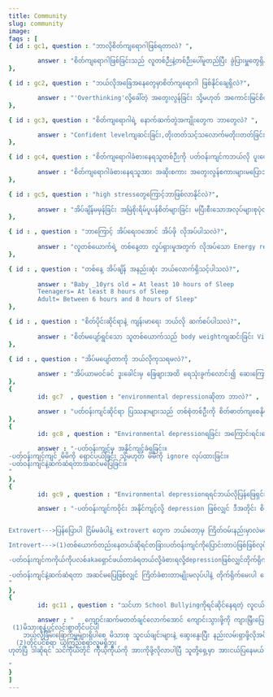 ```yaml
---
title: Community
slug: community
image:
faqs : [
{ id : gc1, question : "ဘာလိုစိတ်ကျရောဂါဖြစ်ရတာလဲ? ",

        answer : "စိတ်ကျရောဂါဖြစ်ခြင်းသည် လူတစ်ဉီးနဲ့တစ်ဉီးပေါ်မူတည်ပြီး ခွဲပြားမှူတွေရှိနိုင်ပါတယ် များသောအားဖြင့် မိမိ နေထိုင်ရာပတ်ဝန်းကျင် နှင့် လုပ်ငန်းခွင်တို့သည် စိတ်ကျရောဂါဖြစ်ပေါ်စေခြင်း၏ ပင်မသော့ချက်တစ်ခုဖြစ်ပါတယ်။ လူတစ်ယောက်၏ စိတ်ကျန်းမားခြင်း မကျန်းမာခြင်းသည် နေ့စဉ်ပြောဆိုဆက်ဆံ ဆောင်ရွက်နေရသော Communityတစ်ခုအပေါ်မူတည်ပါတယ်။ မိမိ လုပ်ဆောင်ရမည့် အလုပ်တာဝန်များ ကြံကြာမှူ မှားယွင်းမှူကြောင့် stressဟုခေါ်သော ဖိစီးမှအနည်းငယ်စဖြစ်တည်ရမှ ထပ်တလဲလဲ ဖြစ်လာ ခံစားရလာသောအခါ depression ဟုခေါသော မိမိကိုယ်ကို ယုံကြည်မှူကျဆင်းခြင်း အဆိုးမြင်စိတ်များသာဖြစ်ပေါ်လာခြင်းစသည့်စိတ်ဓာတ်ကျဆင်းခြင်း၏ Signများကိုခံစားရနိုင်ပါတယ်။"
},

{ id : gc2, question : "ဘယ်လိုအခြေအနေတွေမှာစိတ်ကျရောဂါ ဖြစ်နိုင်ချေရှိလဲ?",

        answer : "'Overthinking'လို့ခေါ်တဲ့ အတွေးလွန်ခြင်း သို့မဟုတ် အကောင်းမြင်စိတ် ပျောက်ဆုံးနေသော အ‌ခြေအနေမျိုးတွင်ဖြစ်ပေါ်တတ်ပါတယ်။"
},

{ id : gc3, question : "စိတ်ကျရောဂါရဲ့ နောက်ဆက်တွဲအကျိုးတွေက ဘာတွေလဲ? ",

        answer : "Confident levelကျဆင်းခြင်း,တိုးတတ်သင့်သလောက်မတိုးးတတ်ခြင်း,'စိတ်ထောင်းကိုယ်ကြေ'ဆိုသောဆိုရိုးအတိုင်း စိတ်၏စေရာလိုက်၍  General Heathcareများ လစ်ဟာခြင်းများဖြစ်စေတတ်ပါတယ်။"
},

{ id : gc4, question : "စိတ်ကျရောဂါခံစားနေရသူတစ်ဉီးကို ပတ်ဝန်းကျင်ကဘယ်လို ပူးပေါင်း ကုသပေးမှူတွေ လုပ်ပေးနိုင်သလဲ?",
       
        answer : "စိတ်ကျရောဂါခံစားနေရသူအား အဆိုးစကား အတွေးလွန်စကားများမပြောဘဲ ထိုသူ၏အတွေးအမြင် အယူဆများကို နားထောင်ပေးခြင်းသည် ထိရောက်သောကုသနည်း တစ်ခုဖြစ်ပါသည်။"
},

{ id : gc5, question : "high stressတွေကြောင့်ဘာဖြစ်လာနိုင်လဲ?",
       
        answer : "အိပ်ချိန်မမှန်ခြင်း အမြဲစိုးရိမ်ပူပန်စိတ်များခြင်း မပြီးစီးသောအလုပ်များစုပုံလာခြင်း တို့သည် high stress ဖြစ်စေနိုင်ပါသည်။"
},

{ id : , question : "ဘာကြောင့် အိပ်ရေးဝအောင် အိပ်ဖို လိုအပ်ပါသလဲ?",
       
        answer : "လူတစ်ယောက်ရဲ့ တစ်နေ့တာ လှုပ်ရှားမူအတွက် လိုအပ်သော Energy requirementကိုကြည့်မည်ဆိုပါက'အိပ်ချိန်ဘယ်လောက်ရှိသလဲ'ဟူသော မေးခွန်းကိုလည်းမေးရမည်ဖြစ်သည်။ တစ်နေ့တာကိုစတင်ဖို့အတွက် internal Systemတွေနဲ့ Organic processတွေအတွက် အိပ်စက်အနားယူခြင်းသည် အရေးကြီးသော အစိတ်ပိုင်းတစ်ခုအနေဖြင့်ပါဝင်နေပါတယ်။"
},

{ id : , question : "တစ်နေ့ အိပ်ချိန် အနည်းဆုံး ဘယ်လောက်ရှိသင့်ပါသလဲ?",
       
        answer : "Baby _10yrs old = At least 10 hours of Sleep
        Teenagers= At least 8 hours of Sleep
        Adult= Between 6 hours and 8 hours of Sleep"
},

{ id : , question : "စိတ်ပိုင်းဆိုင်ရာနဲ့ ကျန်းမာရေး ဘယ်လို ဆက်စပ်ပါသလဲ?",
       
        answer : "စိတ်မပျော်ရွင်သော သူတစ်ယောက်သည် body weightကျဆင်းခြင်း Visual shapesများ သိသိသာသာ ပြောင်းလဲလာခြင်းတို့ကိုတွေ့ရပါမည်။ စိတ်စစေရာအတိုင်း နေနေတတ်ပြီး တစ်နေ့တာလုပ်ဆောင်ရမယ့် Bodyအတွက် လိုအပ်သော လုပ်ဆောင်ချက်များကိုမေ့လျော့ခြင်းများနှင့်ဆက်စပ်ပြီး ကျန်းမာရေးကို ထိခိုက်စေနိင်ပါသည်။"
},

{ id : , question : "အိပ်မပျော်တာကို ဘယ်လိုကုသရမလဲ?",
       
        answer : "အိပ်ယာမဝင်ခင် ဒူးခေါင်းမှ ခြေဖျားအထိ ရေသုံးခွက်လောင်း၍ ဆေးကြောပေးခြင်း စိတ်တည်ငြိမ်စေရန် meditation လုပ်ခြင်း calm and soft musicများ နားထောင်ခြင်းတို့ဖြင့် ကိုယ်တိုင်ကုသနိုင်ပါသည်။ ထို့ထက်အခြေအနေဆိုးပါက သက်ဆိုင်ရာ Physician များနှင့် ပြသပြီး ဆေးသောက်ကုသခြင်း exercise ဖြင့်ကုသခြင်းနည်းလမ်းများလည်းရှိပါသည်။"
},
{
        id: gc7  , question : "environmental depressionဆိုတာ ဘာလဲ?" ,

        answer : "ပတ်ဝန်းကျင်ဆိုင်ရာ ပြဿနာများသည် တစ်စုံတစ်ဦးကို စိတ်ဓာတ်ကျစေနိုင်သည်။အဲ့ဟာကို environmental depression ဟုခေါ်သည်။"
},
{
        id: gc8 , question : "Environmental depressionရခြင်း အကြောင်းရင်းတွေက ဘာတွေလဲ?" ,

        answer : "-ပတ်ဝန်းကျင်မှ အနိုင်ကျင့်ခံရခြင်း။
-ပတ်ဝန်းကျင်ကျင် မိမိကို ရှောင်ပယ်ခြင်း သို့မဟုတ် မိမိကို ignore လုပ်ထားခြင်း။
-ပတ်ဝန်းကျင်နဲ့ဆက်ဆံရတာအဆင်‌မပြေခြင်း။
"
},
{
        id: gc9 , question : "Environmental depressionရရင်ဘယ်လိုပြန်ဖြေရှင်းမလဲ။" ,

        answer : "-ပတ်ဝန်းကျင်ကဝိုင်း အနိုင်ကျင့်လို့ depression ဖြစ်လျှင် ဒီအတိုင်း စိတ်ထဲမှာကြိတ်မငိုပါနဲ့ ကိုယ်ကမမှားပဲနဲ့လုပ်သမျှငြိမ်ခံနေရအောင် သဲအိတ်လဲမဟုတ်။ ဆိုတော့ ဖြေရှင်းဖို့နည်းလမ်းက 2 ခုရှိပါတယ်။


Extrovert--->ပြန်ပြောပါ ငြိမ်မခံပါနဲ့ extrovert တွေက ဘယ်တော့မှ ကြိတ်ဝမ်းနည်းမှာလဲမဟုတ်ပါ ပြောစရာရှိတာပြောပါတယ်။

Introvert--->(1)တစ်ယောက်တည်းနေတယ်ဆိုရင်တခြားပတ်ဝန်းကျင်ကိုပြောင်းတာပဲဖြစ်ဖြစ်လုပ်ပါ။(2)ပြောင်းဖို့အဆင်မပြေရင်ကိုယ်နဲ့အဆင်ပြေပြီးအနားမှာရှိတဲ့တဲ့bffတို့မိသားစုဝင်တို့ကိုပြောပါ။introvertတွေကextrovertတွေလိုအော်ကြီးဟစ်ကျယ်တွေမ‌ေကျနပ်တာ‌ကိုထုတ်‌ေပြာတာ‌ေတွမလုပ်တတ်တော့ depression ဖြစ်နိုင်ခြေပိုများပါတယ် (မှတ်ချက်:အခုစာရေးနေတဲ့sout chaw gyi လို ambiverts တွေကတော့ ကြိုက်ရာလမ်းရွေးလို့ရပါတယ်)။ //ရူးနေတာပဲ

-ပတ်ဝန်းကျင်ကကိုယ်ကိုပလစ်akaရှောင်ဖယ်တာခံရတယ်လို့ခံစားရလို့depressionဖြစ်လျှင်တိုက်ရိုက်‌ရှင်းပါ။ဒီအခြေနေကျတိုက်ရိုက်မပြောလျှင်ဖြေရှင်းဖို့လုံးဝမလွယ်ပါ။တိုက်ရိုက်ဖြေရှင်းပါကပြဿနာရဲ့mainကိုသိပြီးဖြေရှင်နိုင်မှာပါ။ တခါတရံ ကိုယ့်ဘက်ကပဲဇွတ်ကြီးပလစ်တယ်လို့ခံစားနေရတာတွေပါ တိုက်ရိုက်ဖြေရှင်းလိုက်တာနဲ့သိနိုင်ပါတယ်။
 
-ပတ်ဝန်းကျင်နဲ့ဆက်ဆံရတာ အဆင်မပြေဖြစ်လျှင် ကြိတ်ခံစားတာမျိုးမလုပ်ပါနဲ့ တိုက်ရိုက်မေးပါ ပြောရဲဆိုရဲ ဖြစ်ဖို့လိုအပ်ပါမည်အဲ့တာ မှ pov နှစ်ဘက်စလုံးကို သဘောပေါက်ပြီးကိုယ်အမှားသူ့အမှား ကို မျက်စိပွင့်သွားပြီး ပြင်ဆင်လို့ရမှ environmental depression မရှိမှာပါ။
"
},
{
        id: gc11 , question : "သင်ဟာ School Bullyingကိုရင်ဆိုင်နေရတဲ့ လူငယ်တစ်ယောက်ဆိုရင် ဘယ်လိုလုပ်ရမလဲ?" ,

        answer : "   ကျောင်းဆက်မတတ်ချင်လောက်အောင် ကျောင်းသွားဖို့ကို ကျားမြှီးပြေးဆွဲတာထက်ကြောက်နေကြတဲ့သူတွေရှိပါတယ်။ သူတို့က ပညာရေးကိုလည်း မရပ်တန့်ချင်ဘူး ကျောင်းဆက်တတ်ဖို့ကလည်း ကျာင်းမှာ ရုပ်ပိုင်းဆိုင်ရာကို ဒါမှမဟုတ် မိသားစုနောက်ခံအသိုင်းဝိုင်းနဲ့ပတ်သက်ပြီး မကောင်းပြောဆို ခြိမ်းခြောက်အနိုင်ကျင့်သူတွေ ကိုယ့်ရဲ့ Pravicyကိုထိပါးသည်အထိ မိန်းကလေးဆိုလည်း မိန်းကလေးတစ်ယောက်ရဲ့အရှက်တရား ယောကျာ်းလေးဆိုလည်း သူတို့ရဲ့မာန အဲ့လိုထိခိုက်တဲ့ထိ School Bullyingတွေက ပိုမိုဆိုးရွားလာပါတယ်။အဲ့ဒါကြောင့် အဲ့လိုအခြေအနေနဲ့ ရင်ဆိုင်နေရပြီဆိုရင်
 (1)မိသားစုနဲ့ပွင့်လင်းစွာတိုင်ပင်ပါ
    ဘယ်လိုခြိမ်းခြောက်မှူများရှိပါစေ မိသားစု သူငယ်ချင်းများနဲ့ ဆွေးနွေးပြီး နည်းလမ်းရှာဖို့လိုအပ်ပါတယ် Bully to Suicide ဖြစ်ရတဲ့အကြောင်းကတော့ ကြားထဲမှာ Stress aloneဆိုတဲ့ processတစ်ခုလည်းပါပါတယ်။ ကိုယ်က အနိုင်ကျင့်ခံရတယ် ပြောဖို့အဆင်မပြေတဲ့အခြေအနေထိဖြစ်သွားတယ် ဒီတိုင်း တစ်ယောက်ထဲ ကြိတ်ခံစားတယ် ပြီးတော့ သက်သေလိုက်တယ်။ ဒါဆို bullyလုပ်ရတာကို အရသာတွေ့တဲ့သူတွေများလာမှာပေါ့ ဒါဆို သင့်လိုလူတွေများပြားလာပြီး ကမ်ဘာကြီးက ဘူလီဝေါ်ကြီး ဖြစ်လာနိုင်ပါတယ်
  (2)တိုင်ပင်စရာ ယုံကြည်စရာလူမရှိဘူး
ဟုတ်ပြီ ဒါဆိုရင် သင်ကိုယ်တိုင် ကိုယ့်ကိုယ်ကို အားကိုဖို့လိုလာပါပြီ သူတို့ရှေ့မှာ အားငယ်ပြနေမယ် ကြောက်ရွံပြနေမယ်ဆိုရင် ကမ်းတတ် လာမှာပေါ့ မဟုတ်ဘူးလား ဒါကြောင့် ကိုယ်ကဘယ်လောက်သန်မာကြောင်း သူတို့အထင်သေးစရာမဟုတ်ကြောင်း အလုပ်နဲ့ဘဲဖြစ်စေ လုပ်တွေ့ဖြစ်စေ သိမြင်အောင်ပြပေးသင့်ပါတယ် ပြန်ပြီးရိုက်ပါထိုးပါလို့ပြောချင်တာတော့မဟုတ်ပါဘူး ဉပဒေဘောင်ထဲကနေရင်ဆိုင်တိုက်ခိုက်ပါ။သင်သည်သာ သင့်အားကိုးရာပါ ဒီလောကကြီးမှာ သင့်ကလွဲပြီး သင့်အတွက် ရပ်တည်မယ့် သင့်အတွက် ရှင်သန်မယ့်သူဆိုတာရှားပါတယ် I have come to love myself, who I am for who I was and for who I hope to becomeလို့ World Wide Band တစ်ခုဖြစ်တဲ့ BTS ရဲ့ Leader  RMကပြောခဲ့ဖူးပါတယ်။ ဒါကြောင့် bullyလုပ်ခံနေရရင်လည်း ကိုယ့်ကိုကိုယ်ချစ်ပြီး suicide မလုပ်ဖို့ အရှုံး‌မပေးဖို့ ရဲရင့်စွာရင်ဆိုင်ဖို့ ရင်ထဲကနေလှိုက်လှိုက်လှဲလှဲ အကြံပေးချင်ပါတယ် အမျိုးသားကောင်း အမျိုးသမီးကောင်းလူငယ်တို့။

"
}
]
---
```


